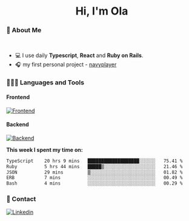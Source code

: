 <h1 align="center">Hi, I'm Ola</h1>

### 💅 About Me

<br/>

- 💻 I use daily **Typescript**, **React** and **Ruby on Rails**.
- 🎧 my first personal project - [navyplayer](https://navyplayer.netlify.app/)

### 👩🏻‍💻 Languages and Tools

#### Frontend

[![Frontend](https://skillicons.dev/icons?i=react,nextjs,ts,js,html,css,scss,tailwind)](https://skillicons.dev)

#### Backend
[![Backend](https://skillicons.dev/icons?i=nodejs,express,nestjs,rails,graphql)](https://skillicons.dev)

**This week I spent my time on:**

<!--START_SECTION:waka-->

```txt
TypeScript    20 hrs 9 mins   ███████████████████░░░░░░   75.41 %
Ruby          5 hrs 44 mins   █████▒░░░░░░░░░░░░░░░░░░░   21.46 %
JSON          29 mins         ▒░░░░░░░░░░░░░░░░░░░░░░░░   01.82 %
ERB           7 mins          ░░░░░░░░░░░░░░░░░░░░░░░░░   00.49 %
Bash          4 mins          ░░░░░░░░░░░░░░░░░░░░░░░░░   00.29 %
```

<!--END_SECTION:waka-->

### 📨 Contact
  
[![Linkedin](https://skillicons.dev/icons?i=linkedin)](https://linkedin.com/in/aleksandra-kamińska)
